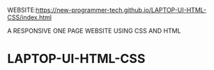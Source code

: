 WEBSITE:https://new-programmer-tech.github.io/LAPTOP-UI-HTML-CSS/index.html

A RESPONSIVE ONE PAGE WEBSITE USING CSS AND HTML
# LAPTOP-UI-HTML-CSS
